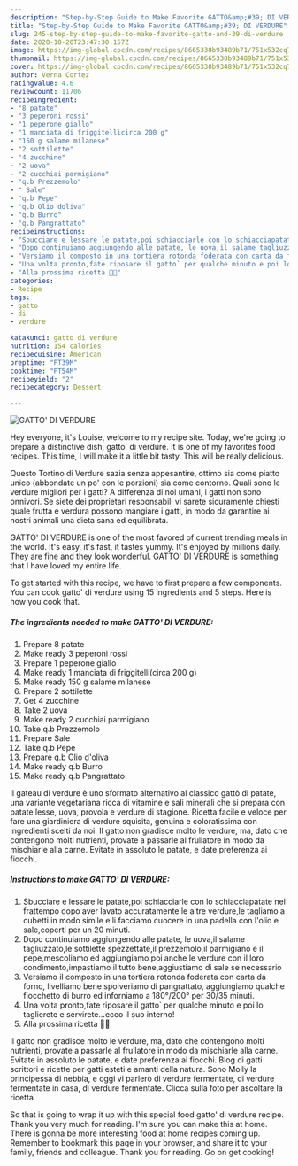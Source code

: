 ```yaml
---
description: "Step-by-Step Guide to Make Favorite GATTO&amp;#39; DI VERDURE"
title: "Step-by-Step Guide to Make Favorite GATTO&amp;#39; DI VERDURE"
slug: 245-step-by-step-guide-to-make-favorite-gatto-and-39-di-verdure
date: 2020-10-20T23:47:30.157Z
image: https://img-global.cpcdn.com/recipes/8665338b93489b71/751x532cq70/gatto-di-verdure-recipe-main-photo.jpg
thumbnail: https://img-global.cpcdn.com/recipes/8665338b93489b71/751x532cq70/gatto-di-verdure-recipe-main-photo.jpg
cover: https://img-global.cpcdn.com/recipes/8665338b93489b71/751x532cq70/gatto-di-verdure-recipe-main-photo.jpg
author: Verna Cortez
ratingvalue: 4.6
reviewcount: 11706
recipeingredient:
- "8 patate"
- "3 peperoni rossi"
- "1 peperone giallo"
- "1 manciata di friggitellicirca 200 g"
- "150 g salame milanese"
- "2 sottilette"
- "4 zucchine"
- "2 uova"
- "2 cucchiai parmigiano"
- "q.b Prezzemolo"
- " Sale"
- "q.b Pepe"
- "q.b Olio doliva"
- "q.b Burro"
- "q.b Pangrattato"
recipeinstructions:
- "Sbucciare e lessare le patate,poi schiacciarle con lo schiacciapatate nel frattempo dopo aver lavato accuratamente le altre verdure,le tagliamo a cubetti in modo simile e li facciamo cuocere in una padella con l&#39;olio e sale,coperti per un 20 minuti."
- "Dopo continuiamo aggiungendo alle patate, le uova,il salame tagliuzzato,le sottilette spezzettate,il prezzemolo,il parmigiano e il pepe,mescoliamo ed aggiungiamo poi anche le verdure con il loro condimento,impastiamo il tutto bene,aggiustiamo di sale se necessario"
- "Versiamo il composto in una tortiera rotonda foderata con carta da forno, livelliamo bene spolveriamo di pangrattato, aggiungiamo qualche fiocchetto di burro ed inforniamo a 180°/200° per 30/35 minuti."
- "Una volta pronto,fate riposare il gatto` per qualche minuto e poi lo taglierete e servirete...ecco il suo interno!"
- "Alla prossima ricetta 👩‍🍳"
categories:
- Recipe
tags:
- gatto
- di
- verdure

katakunci: gatto di verdure 
nutrition: 154 calories
recipecuisine: American
preptime: "PT39M"
cooktime: "PT54M"
recipeyield: "2"
recipecategory: Dessert

---
```



![GATTO&#39; DI VERDURE](https://img-global.cpcdn.com/recipes/8665338b93489b71/751x532cq70/gatto-di-verdure-recipe-main-photo.jpg)

Hey everyone, it's Louise, welcome to my recipe site. Today, we're going to prepare a distinctive dish, gatto&#39; di verdure. It is one of my favorites food recipes. This time, I will make it a little bit tasty. This will be really delicious.

Questo Tortino di Verdure sazia senza appesantire, ottimo sia come piatto unico (abbondate un po&#39; con le porzioni) sia come contorno. Quali sono le verdure migliori per i gatti? A differenza di noi umani, i gatti non sono onnivori. Se siete dei proprietari responsabili vi sarete sicuramente chiesti quale frutta e verdura possono mangiare i gatti, in modo da garantire ai nostri animali una dieta sana ed equilibrata.

GATTO&#39; DI VERDURE is one of the most favored of current trending meals in the world. It's easy, it's fast, it tastes yummy. It's enjoyed by millions daily. They are fine and they look wonderful. GATTO&#39; DI VERDURE is something that I have loved my entire life.


To get started with this recipe, we have to first prepare a few components. You can cook gatto&#39; di verdure using 15 ingredients and 5 steps. Here is how you cook that.

<!--inarticleads1-->

##### The ingredients needed to make GATTO&#39; DI VERDURE:

1. Prepare 8 patate
1. Make ready 3 peperoni rossi
1. Prepare 1 peperone giallo
1. Make ready 1 manciata di friggitelli(circa 200 g)
1. Make ready 150 g salame milanese
1. Prepare 2 sottilette
1. Get 4 zucchine
1. Take 2 uova
1. Make ready 2 cucchiai parmigiano
1. Take q.b Prezzemolo
1. Prepare  Sale
1. Take q.b Pepe
1. Prepare q.b Olio d&#39;oliva
1. Make ready q.b Burro
1. Make ready q.b Pangrattato


Il gateau di verdure è uno sformato alternativo al classico gattò di patate, una variante vegetariana ricca di vitamine e sali minerali che si prepara con patate lesse, uova, provola e verdure di stagione. Ricetta facile e veloce per fare una giardiniera di verdure squisita, genuina e coloratissima con ingredienti scelti da noi. Il gatto non gradisce molto le verdure, ma, dato che contengono molti nutrienti, provate a passarle al frullatore in modo da mischiarle alla carne. Evitate in assoluto le patate, e date preferenza ai fiocchi. 

<!--inarticleads2-->

##### Instructions to make GATTO&#39; DI VERDURE:

1. Sbucciare e lessare le patate,poi schiacciarle con lo schiacciapatate nel frattempo dopo aver lavato accuratamente le altre verdure,le tagliamo a cubetti in modo simile e li facciamo cuocere in una padella con l&#39;olio e sale,coperti per un 20 minuti.
1. Dopo continuiamo aggiungendo alle patate, le uova,il salame tagliuzzato,le sottilette spezzettate,il prezzemolo,il parmigiano e il pepe,mescoliamo ed aggiungiamo poi anche le verdure con il loro condimento,impastiamo il tutto bene,aggiustiamo di sale se necessario
1. Versiamo il composto in una tortiera rotonda foderata con carta da forno, livelliamo bene spolveriamo di pangrattato, aggiungiamo qualche fiocchetto di burro ed inforniamo a 180°/200° per 30/35 minuti.
1. Una volta pronto,fate riposare il gatto` per qualche minuto e poi lo taglierete e servirete...ecco il suo interno!
1. Alla prossima ricetta 👩‍🍳


Il gatto non gradisce molto le verdure, ma, dato che contengono molti nutrienti, provate a passarle al frullatore in modo da mischiarle alla carne. Evitate in assoluto le patate, e date preferenza ai fiocchi. Blog di gatti scrittori e ricette per gatti esteti e amanti della natura. Sono Molly la principessa di nebbia, e oggi vi parlerò di verdure fermentate, di verdure fermentate in casa, di verdure fermentate. Clicca sulla foto per ascoltare la ricetta. 

So that is going to wrap it up with this special food gatto&#39; di verdure recipe. Thank you very much for reading. I'm sure you can make this at home. There is gonna be more interesting food at home recipes coming up. Remember to bookmark this page in your browser, and share it to your family, friends and colleague. Thank you for reading. Go on get cooking!
